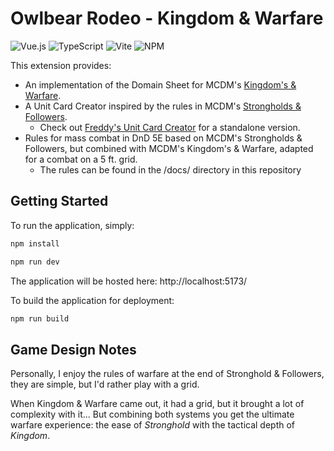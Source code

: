 # Owlbear Rodeo - Kingdom & Warfare

![Vue.js](https://img.shields.io/badge/vuejs-%2335495e.svg?style=for-the-badge&logo=vuedotjs&logoColor=%234FC08D)
![TypeScript](https://img.shields.io/badge/typescript-%23007ACC.svg?style=for-the-badge&logo=typescript&logoColor=white)
![Vite](https://img.shields.io/badge/vite-%23646CFF.svg?style=for-the-badge&logo=vite&logoColor=white)
![NPM](https://img.shields.io/badge/NPM-%23CB3837.svg?style=for-the-badge&logo=npm&logoColor=white)

This extension provides:

- An implementation of the Domain Sheet for MCDM's [Kingdom's & Warfare](https://shop.mcdmproductions.com/collections/kingdoms-warfare).
- A Unit Card Creator inspired by the rules in MCDM's [Strongholds & Followers](https://shop.mcdmproductions.com/products/strongholds-followers-pdf).
    - Check out [Freddy's Unit Card Creator](https://freddybushboy.github.io/unit-cards/) for a standalone version. 
- Rules for mass combat in DnD 5E based on MCDM's Strongholds & Followers, but combined with MCDM's Kingdom's & Warfare, adapted for a combat on a 5 ft. grid.
    - The rules can be found in the /docs/ directory in this repository

## Getting Started

To run the application, simply:

```sh
npm install
```

```sh
npm run dev
```

The application will be hosted here: http://localhost:5173/


To build the application for deployment:
```sh
npm run build
```

## Game Design Notes

Personally, I enjoy the rules of warfare at the end of Stronghold & Followers, they are simple, but I'd rather play with a grid.

When Kingdom & Warfare came out, it had a grid, but it brought a lot of complexity with it... But combining both systems you get the ultimate warfare experience: the ease of <i>Stronghold</i> with the tactical depth of <i>Kingdom</i>.